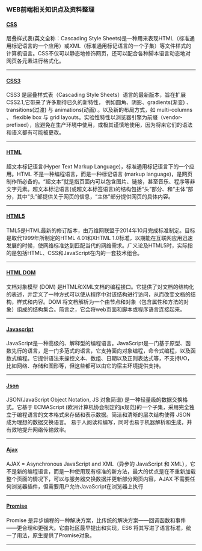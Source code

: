 ### WEB前端相关知识点及资料整理
#### [CSS][3] 
[3]:https://github.com/Weitians/notes/blob/master/CSS.md
层叠样式表(英文全称：Cascading Style Sheets)是一种用来表现HTML（标准通用标记语言的一个应用）或XML（标准通用标记语言的一个子集）等文件样式的计算机语言。CSS不仅可以静态地修饰网页，还可以配合各种脚本语言动态地对网页各元素进行格式化。
***
#### [CSS3][4]
[4]:https://github.com/Weitians/notes/blob/master/CSS3.md
CSS3 是层叠样式表（Cascading Style Sheets）语言的最新版本，旨在扩展CSS2.1,它带来了许多期待已久的新特性， 例如圆角、阴影、gradients(渐变) 、transitions(过渡) 与 animations(动画) 。以及新的布局方式，如 multi-columns 、 flexible box 与 grid layouts。实验性特性以浏览器引擎为前缀（vendor-prefixed），应避免在生产环境中使用，或极其谨慎地使用，因为将来它们的语法和语义都有可能被更改。
***

#### [HTML][1]
[1]:https://github.com/Weitians/notes/blob/master/HTML.md
超文本标记语言(Hyper Text Markup Language)，标准通用标记语言下的一个应用。HTML 不是一种编程语言，而是一种标记语言 (markup language)，是网页制作所必备的。“超文本”就是指页面内可以包含图片、链接，甚至音乐、程序等非文字元素。超文本标记语言(或超文本标签语言)的结构包括“头”部分、和“主体”部分，其中“头”部提供关于网页的信息，“主体”部分提供网页的具体内容。
***

#### [HTML5][2]
[2]:https://github.com/Weitians/notes/blob/master/HTML5.md
TML5是HTML最新的修订版本，由万维网联盟于2014年10月完成标准制定。目标是取代1999年所制定的HTML 4.01和XHTML 1.0标准，以期能在互联网应用迅速发展的时候，使网络标准达到匹配当代的网络需求。广义论及HTML5时，实际指的是包括HTML、CSS和JavaScript在内的一套技术组合。
***

#### [HTML DOM][5]
[5]:https://github.com/Weitians/notes/blob/master/HTML%20DOM.md
文档对象模型 (DOM) 是HTML和XML文档的编程接口。它提供了对文档的结构化的表述，并定义了一种方式可以使从程序中对该结构进行访问，从而改变文档的结构，样式和内容。DOM 将文档解析为一个由节点和对象（包含属性和方法的对象）组成的结构集合。简言之，它会将web页面和脚本或程序语言连接起来。
***

#### [Javascript][6]
[6]:https://github.com/Weitians/notes/blob/master/Javascript.md
JavaScript是一种高级的、解释型的编程语言。JavaScript是一门基于原型、函数先行的语言，是一门多范式的语言，它支持面向对象编程，命令式编程，以及函数式编程。它提供语法来操控文本、数组、日期以及正则表达式等，不支持I/O，比如网络、存储和图形等，但这些都可以由它的宿主环境提供支持。
***

#### [Json][7]
[7]:https://github.com/Weitians/notes/blob/master/Json.md
JSON(JavaScript Object Notation, JS 对象简谱) 是一种轻量级的数据交换格式。它基于 ECMAScript (欧洲计算机协会制定的js规范)的一个子集，采用完全独立于编程语言的文本格式来存储和表示数据。简洁和清晰的层次结构使得 JSON 成为理想的数据交换语言。 易于人阅读和编写，同时也易于机器解析和生成，并有效地提升网络传输效率。
***

#### [Ajax][8]
[8]:https://github.com/Weitians/notes/blob/master/Ajax.md
AJAX = Asynchronous JavaScript and XML（异步的 JavaScript 和 XML），它不是新的编程语言，而是一种使用现有标准的新方法，最大的优点是在不重新加载整个页面的情况下，可以与服务器交换数据并更新部分网页内容，AJAX 不需要任何浏览器插件，但需要用户允许JavaScript在浏览器上执行
***

#### [Promise][9]
[9]:https://github.com/Weitians/notes/blob/master/Promise.md
Promise 是异步编程的一种解决方案，比传统的解决方案——回调函数和事件——更合理和更强大。它由社区最早提出和实现，ES6 将其写进了语言标准，统一了用法，原生提供了Promise对象。
***




